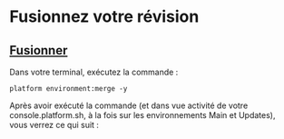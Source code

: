 # Fusionnez votre révision

## [Fusionner](https://master-7rqtwti-4mh7eev5ydrdo.eu-3.platformsh.site/getstarted/basics/git-started/merge.html#merge)

Dans votre terminal, exécutez la commande :

```
platform environment:merge -y
```

Après avoir exécuté la commande (et dans vue activité de votre console.platform.sh, à la fois sur les environnements Main et Updates), vous verrez ce qui suit :


